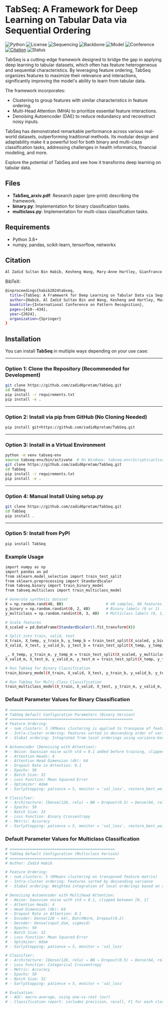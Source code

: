 # TabSeq: A Framework for Deep Learning on Tabular Data via Sequential Ordering

![Python](https://img.shields.io/badge/Python-3.8%2B-blue)
![License](https://img.shields.io/badge/License-MIT-green)
![Sequencing](https://img.shields.io/badge/Sequencing-Feature%20Ordering-blueviolet)
![Backbone](https://img.shields.io/badge/Backbone-Transformer--Autoencoder-orange)
![Model](https://img.shields.io/badge/Model-TabSeq-skyblue)
![Conference](https://img.shields.io/badge/Conference-ICPR%202024-blue)
[![Citation](https://img.shields.io/badge/Cite%20Us-Springer--ICPR--2024-red)](https://doi.org/10.1007/978-3-031-78128-5_27)
![Status](https://img.shields.io/badge/Status-Completed-brightgreen)

TabSeq is a cutting-edge framework designed to bridge the gap in applying deep learning to tabular datasets, which often has feature heterogeneous and sequential characteristics. By leveraging feature ordering, TabSeq organizes features to maximize their relevance and interactions, significantly improving the model's ability to learn from tabular data.

The framework incorporates:

- Clustering to group features with similar characteristics in feature ordering.
- Multi-Head Attention (MHA) to prioritize essential feature interactions.
- Denoising Autoencoder (DAE) to reduce redundancy and reconstruct noisy inputs.

TabSeq has demonstrated remarkable performance across various real-world datasets, outperforming traditional methods. Its modular design and adaptability make it a powerful tool for both binary and multi-class classification tasks, addressing challenges in health informatics, financial modeling, and more.

Explore the potential of TabSeq and see how it transforms deep learning on tabular data.

## Files
- **TabSeq_arxiv.pdf**: Research paper (pre-print) describing the framework.
- **binary.py**: Implementation for binary classification tasks.
- **multiclass.py**: Implementation for multi-class classification tasks.

## Requirements
- Python 3.8+
- numpy, pandas, scikit-learn, tensorflow, networkx

## Citation
```bash
Al Zadid Sultan Bin Habib, Kesheng Wang, Mary-Anne Hartley, Gianfranco Doretto, and Donald A. Adjeroh. "TabSeq: A Framework for Deep Learning on Tabular Data via Sequential Ordering." In International Conference on Pattern Recognition (ICPR), 2024, pp. 418–434. Springer.
```

BibTeX:
```bash
@inproceedings{habib2024tabseq,
  title={TabSeq: A Framework for Deep Learning on Tabular Data via Sequential Ordering},
  author={Habib, Al Zadid Sultan Bin and Wang, Kesheng and Hartley, Mary-Anne and Doretto, Gianfranco and A. Adjeroh, Donald},
  booktitle={International Conference on Pattern Recognition},
  pages={418--434},
  year={2024},
  organization={Springer}
}
```

## Installation

You can install **TabSeq** in multiple ways depending on your use case:

---

### Option 1: Clone the Repository (Recommended for Development)

```bash
git clone https://github.com/zadid6pretam/TabSeq.git
cd TabSeq
pip install -r requirements.txt
pip install -e .
```

---

### Option 2: Install via pip from GitHub (No Cloning Needed)

```bash
pip install git+https://github.com/zadid6pretam/TabSeq.git
```

---

### Option 3: Install in a Virtual Environment

```bash
python -m venv tabseq-env
source tabseq-env/bin/activate  # On Windows: tabseq-env\Scripts\activate
git clone https://github.com/zadid6pretam/TabSeq.git
cd TabSeq
pip install -r requirements.txt
pip install -e .
```

---

### Option 4: Manual Install Using setup.py

```bash
git clone https://github.com/zadid6pretam/TabSeq.git
cd TabSeq
pip install .
```

---

### Option 5: Install from PyPI

```bash
pip install TabSeq
```

### Example Usage

```bash
import numpy as np
import pandas as pd
from sklearn.model_selection import train_test_split
from sklearn.preprocessing import StandardScaler
from tabseq.binary import train_binary_model
from tabseq.multiclass import train_multiclass_model

# Generate synthetic dataset
X = np.random.rand(40, 80)                   # 40 samples, 80 features
y_binary = np.random.randint(0, 2, 40)       # Binary labels (0 or 1)
y_multiclass = np.random.randint(0, 3, 40)   # Multiclass labels (0, 1, 2)

# Scale features
X_scaled = pd.DataFrame(StandardScaler().fit_transform(X))

# Split into train, valid, test
X_train, X_temp, y_train_b, y_temp_b = train_test_split(X_scaled, y_binary, test_size=0.4, stratify=y_binary)
X_valid, X_test, y_valid_b, y_test_b = train_test_split(X_temp, y_temp_b, test_size=0.5, stratify=y_temp_b)

_, X_temp, y_train_m, y_temp_m = train_test_split(X_scaled, y_multiclass, test_size=0.4, stratify=y_multiclass)
X_valid_m, X_test_m, y_valid_m, y_test_m = train_test_split(X_temp, y_temp_m, test_size=0.5, stratify=y_temp_m)

# Run TabSeq for Binary Classification
train_binary_model(X_train, X_valid, X_test, y_train_b, y_valid_b, y_test_b)

# Run TabSeq for Multi-Class Classification
train_multiclass_model(X_train, X_valid, X_test, y_train_m, y_valid_m, y_test_m, num_classes=3)
```

### Default Parameter Values for Binary Classification

```bash
# =======================================================
# TabSeq Default Configuration Parameters (Binary Version)
# =======================================================
# Feature Ordering:
# - num_clusters: 5 (KMeans clustering is applied to transpose of feature matrix)
# - Intra-cluster ordering: Features sorted in descending order of variance
# - Global ordering: Integrated from local orderings using variance-based random weights

# Autoencoder (Denoising with Attention):
# - Noise: Gaussian noise with std = 0.1 added before training, clipped to [0, 1]
# - Attention Heads: 4
# - Attention Head Dimension (dk): 64
# - Dropout Rate in Attention: 0.1
# - Epochs: 50
# - Batch Size: 32
# - Loss Function: Mean Squared Error
# - Optimizer: Adam
# - EarlyStopping: patience = 5, monitor = 'val_loss', restore_best_weights = True

# Classifier:
# - Architecture: [Dense(128, relu) → BN → Dropout(0.5) → Dense(64, relu) → BN → Dropout(0.5) → Dense(1, sigmoid)]
# - Epochs: 50
# - Batch Size: 32
# - Loss Function: Binary Crossentropy
# - Metric: Accuracy
# - EarlyStopping: patience = 5, monitor = 'val_loss', restore_best_weights = True
```

### Default Parameter Values for Multiclass Classification

```bash
# ===============================================
# TabSeq Default Configuration (Multiclass Version)
# ===============================================
# Author: Zadid Habib

# Feature Ordering:
# - num_clusters: 5 (KMeans clustering on transposed feature matrix)
# - Intra-cluster ordering: Features sorted by descending variance
# - Global ordering: Weighted integration of local orderings based on random-scaled variances

# Denoising Autoencoder with Multihead Attention:
# - Noise: Gaussian noise with std = 0.1, clipped between [0, 1]
# - Attention Heads: 4
# - Head Dimension (dk): 64
# - Dropout Rate in Attention: 0.1
# - Encoder: Dense(128 → 64), BatchNorm, Dropout(0.2)
# - Decoder: Dense(input_dim, sigmoid)
# - Epochs: 50
# - Batch Size: 32
# - Loss Function: Mean Squared Error
# - Optimizer: Adam
# - EarlyStopping: patience = 5, monitor = 'val_loss'

# Classifier:
# - Architecture: [Dense(128, relu) → BN → Dropout(0.5) → Dense(64, relu) → BN → Dropout(0.5) → Dense(num_classes, softmax)]
# - Loss Function: Categorical Crossentropy
# - Metric: Accuracy
# - Epochs: 50
# - Batch Size: 32
# - EarlyStopping: patience = 5, monitor = 'val_loss'

# Evaluation:
# - AUC: macro-average, using one-vs-rest (ovr)
# - Classification report: includes precision, recall, F1 for each class
```

